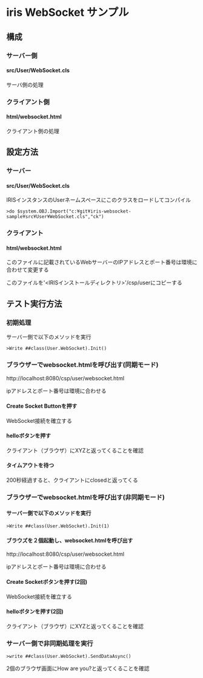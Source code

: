 # iris WebSocket サンプル

## 構成

### サーバー側

#### src/User/WebSocket.cls

サーバ側の処理

### クライアント側

#### html/websocket.html

クライアント側の処理

## 設定方法

### サーバー

#### src/User/WebSocket.cls

IRISインスタンスのUserネームスペースにこのクラスをロードしてコンパイル

`>do $system.OBJ.Import("c:¥git¥iris-websocket-sample¥src¥User¥WebSocket.cls","ck")`

### クライアント

#### html/websocket.html

このファイルに記載されているWebサーバーのIPアドレスとポート番号は環境に合わせて変更する

このファイルを'<IRISインストールディレクトリ>'/csp/userにコピーする

## テスト実行方法

### 初期処理

サーバー側で以下のメソッドを実行

`>Write ##class(User.WebSocket).Init()`

### ブラウザーでwebsocket.htmlを呼び出す(同期モード)

http://localhost:8080/csp/user/websocket.html

ipアドレスとポート番号は環境に合わせる

#### Create Socket Buttonを押す

WebSocket接続を確立する

#### helloボタンを押す

クライアント（ブラウザ）にXYZと返ってくることを確認

#### タイムアウトを待つ

200秒経過すると、クライアントにclosedと返ってくる

### ブラウザーでwebsocket.htmlを呼び出す(非同期モード)

#### サーバー側で以下のメソッドを実行

`>Write ##class(User.WebSocket).Init(1)`

#### ブラウズを２個起動し、websocket.htmlを呼び出す

http://localhost:8080/csp/user/websocket.html

ipアドレスとポート番号は環境に合わせる

#### Create Socketボタンを押す(2回)

WebSocket接続を確立する

#### helloボタンを押す(2回)

クライアント（ブラウザ）にXYZと返ってくることを確認

### サーバー側で非同期処理を実行

`>write ##class(User.WebSocket).SendDataAsync()`

2個のブラウザ画面にHow are you?と返ってくることを確認

